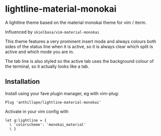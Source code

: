 # lightline-material-monokai
A lightline theme based on the material monokai theme for vim / iterm.

Influenced by `skielbasa/vim-material-monokai`

This theme features a very prominent insert mode and always colours both sides of the status line when it is active, so it is always clear which split is active and which mode you are in.

The tab line is also styled so the active tab uses the background colour of the terminal, so it actually looks like a tab.

## Installation

Install using your fave plugin manager, eg with vim-plug:

`Plug 'anthillape/lightline-material-monokai'`

Activate in your vim config with

```
let g:lightline = {
  \ 'colorscheme': 'monokai_material'
  \ }
```
